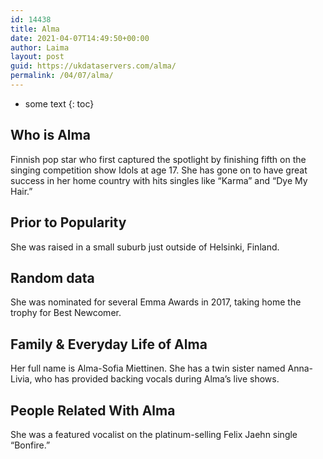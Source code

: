 ```yaml
---
id: 14438
title: Alma
date: 2021-04-07T14:49:50+00:00
author: Laima
layout: post
guid: https://ukdataservers.com/alma/
permalink: /04/07/alma/
---
```


* some text
{: toc}


## Who is Alma
                  
                  
                  
Finnish pop star who first captured the spotlight by finishing fifth on the singing competition show Idols at age 17. She has gone on to have great success in her home country with hits singles like &#8220;Karma&#8221; and &#8220;Dye My Hair.&#8221; 
                  
              
            
              
            
                
                
                
## Prior to Popularity
                  
                  
                  
She was raised in a small suburb just outside of Helsinki, Finland. 
                  
              
            
              
            
                
                
                
## Random data
                  
                  
                  
She was nominated for several Emma Awards in 2017, taking home the trophy for Best Newcomer. 
                  
              
            
              
            
                
                
                
## Family & Everyday Life of Alma
                  
                  
                  
Her full name is Alma-Sofia Miettinen. She has a twin sister named Anna-Livia, who has provided backing vocals during Alma&#8217;s live shows. 
                  
              
            
              
            
                
                
                
## People Related With Alma
                  
                  
                  
She was a featured vocalist on the platinum-selling Felix Jaehn single &#8220;Bonfire.&#8221; 
                  
              
            
              
            
                
              
            
              
              
            
            
              
            
          
          
          